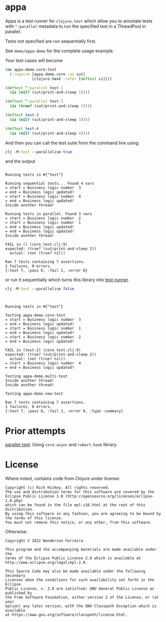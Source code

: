 # appa
Appa is a test runner for `clojure.test` which allow you to annotate tests with
`^:parallel` metadata to run the specified test in a ThreadPool in parallel.

Tests not specified are run sequentially first.

See `demo/appa-demo` for the complete usage example.

Your test cases will become

``` clojure
(ns appa-demo.core-test
  (:require [appa-demo.core :as sut]
            [clojure.test :refer [deftest is]]))

(deftest ^:parallel test-1
  (is (nil? (sut/print-and-sleep 1))))

(deftest ^:parallel test-2
  (is (true? (sut/print-and-sleep 2))))

(deftest test-3
  (is (nil? (sut/print-and-sleep 3))))

(deftest test-4
  (is (nil? (sut/print-and-sleep 4))))
```

And then you can call the test suite from the command line using:

``` clojure
clj -M:test --parallelism true
```

and the output

``` shell

Running tests in #{"test"}

Running sequential tests... Found 4 vars
= start = Business logic number  3
= end = Business logic updated!
= start = Business logic number  4
= end = Business logic updated!
Inside another thread!

Running tests in parallel. Found 3 vars
= start = Business logic number  2
= start = Business logic number  1
= end = Business logic updated!
= end = Business logic updated!
Inside another thread!

FAIL in () (core_test.clj:9)
expected: (true? (sut/print-and-sleep 2))
  actual: (not (true? nil))

Ran 7 tests containing 7 assertions.
1 failures, 0 errors.
{:test 7, :pass 6, :fail 1, :error 0}
```

or run it sequentially which turns this library into [test-runner](https://github.com/cognitect-labs/test-runner).

``` clojure
clj -M:test --parallelism false
```

``` shell


Running tests in #{"test"}

Testing appa-demo.core-test
= start = Business logic number  3
= end = Business logic updated!
= start = Business logic number  1
= end = Business logic updated!
= start = Business logic number  2
= end = Business logic updated!

FAIL in (test-2) (core_test.clj:9)
expected: (true? (sut/print-and-sleep 2))
  actual: (not (true? nil))
= start = Business logic number  4
= end = Business logic updated!

Testing appa-demo.multi-test
Inside another thread!
Inside another thread!

Testing appa-demo.new-test

Ran 7 tests containing 7 assertions.
1 failures, 0 errors.
{:test 7, :pass 6, :fail 1, :error 0, :type :summary}
```


# Prior attempts

[parallel-test](https://github.com/aredington/parallel-test): Using `core.async` and `robert.hook` library.


# License

Where noted, contains code from Clojure under license:

```
Copyright (c) Rich Hickey. All rights reserved.
The use and distribution terms for this software are covered by the
Eclipse Public License 1.0 (http://opensource.org/licenses/eclipse-1.0.php)
which can be found in the file epl-v10.html at the root of this distribution.
By using this software in any fashion, you are agreeing to be bound by
the terms of this license.
You must not remove this notice, or any other, from this software.
```

Otherwise:

```
Copyright © 2022 Wanderson Ferreira

This program and the accompanying materials are made available under the
terms of the Eclipse Public License 2.0 which is available at
http://www.eclipse.org/legal/epl-2.0.

This Source Code may also be made available under the following Secondary
Licenses when the conditions for such availability set forth in the Eclipse
Public License, v. 2.0 are satisfied: GNU General Public License as published by
the Free Software Foundation, either version 2 of the License, or (at your
option) any later version, with the GNU Classpath Exception which is available
at https://www.gnu.org/software/classpath/license.html.
```

